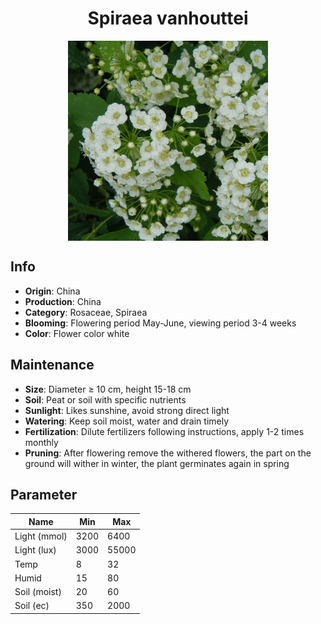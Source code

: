 <h1 align='center'>Spiraea vanhouttei</h1>
<p align="center">
    <img 
        align='center'
        width='320'
        src="../images/spiraea vanhouttei.png" 
        alt='Spiraea vanhouttei' />
</p>

## Info

 - **Origin**: China
 - **Production**: China
 - **Category**: Rosaceae, Spiraea
 - **Blooming**: Flowering period May-June, viewing period 3-4 weeks
 - **Color**: Flower color white

## Maintenance

 - **Size**: Diameter ≥ 10 cm, height 15-18 cm
 - **Soil**: Peat or soil with specific nutrients
 - **Sunlight**: Likes sunshine, avoid strong direct light
 - **Watering**: Keep soil moist, water and drain timely
 - **Fertilization**: Dilute fertilizers following instructions, apply 1-2 times monthly
 - **Pruning**: After flowering remove the withered flowers, the part on the ground will wither in winter, the plant germinates again in spring

## Parameter

| Name         | Min  | Max   |
|--------------|------|-------|
| Light (mmol) | 3200 | 6400  |
| Light (lux)  | 3000 | 55000 |
| Temp         | 8    | 32    |
| Humid        | 15   | 80    |
| Soil (moist) | 20   | 60    |
| Soil (ec)    | 350  | 2000  |